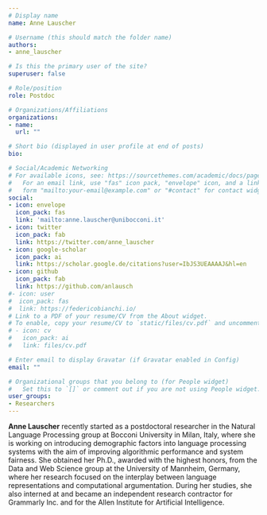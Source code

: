 ```yaml
---
# Display name
name: Anne Lauscher

# Username (this should match the folder name)
authors:
- anne_lauscher

# Is this the primary user of the site?
superuser: false

# Role/position
role: Postdoc

# Organizations/Affiliations
organizations:
- name:
  url: ""

# Short bio (displayed in user profile at end of posts)
bio:

# Social/Academic Networking
# For available icons, see: https://sourcethemes.com/academic/docs/page-builder/#icons
#   For an email link, use "fas" icon pack, "envelope" icon, and a link in the
#   form "mailto:your-email@example.com" or "#contact" for contact widget.
social:
- icon: envelope
  icon_pack: fas
  link: 'mailto:anne.lauscher@unibocconi.it'  
- icon: twitter
  icon_pack: fab
  link: https://twitter.com/anne_lauscher
- icon: google-scholar
  icon_pack: ai
  link: https://scholar.google.de/citations?user=IbJS3UEAAAAJ&hl=en
- icon: github
  icon_pack: fab
  link: https://github.com/anlausch
#- icon: user
#  icon_pack: fas
#  link: https://federicobianchi.io/
# Link to a PDF of your resume/CV from the About widget.
# To enable, copy your resume/CV to `static/files/cv.pdf` and uncomment the lines below.
# - icon: cv
#   icon_pack: ai
#   link: files/cv.pdf

# Enter email to display Gravatar (if Gravatar enabled in Config)
email: ""

# Organizational groups that you belong to (for People widget)
#   Set this to `[]` or comment out if you are not using People widget.
user_groups:
- Researchers
---
```


**Anne Lauscher** recently started as a postdoctoral researcher in the Natural Language Processing group at Bocconi University in Milan, Italy, where she is working on introducing demographic factors into language processing systems with the aim of improving algorithmic performance and system fairness. She obtained her Ph.D., awarded with the highest honors, from the Data and Web Science group at the University of Mannheim, Germany, where her research focused on the interplay between language representations and computational argumentation. During her studies, she also interned at and became an independent research contractor for Grammarly Inc. and for the Allen Institute for Artificial Intelligence. 
